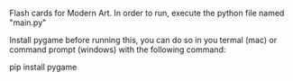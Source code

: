 Flash cards for Modern Art. In order to run, execute the python file named "main.py"

Install pygame before running this, you can do so in you termal (mac) or command prompt (windows) with the following command:

pip install pygame
